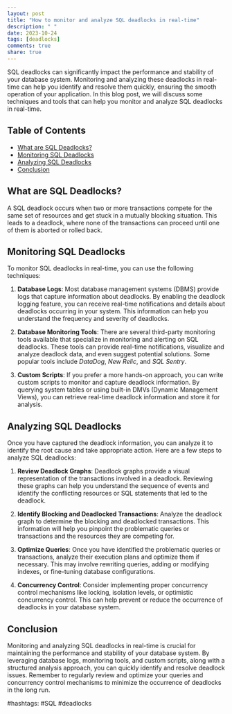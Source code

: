 ```yaml
---
layout: post
title: "How to monitor and analyze SQL deadlocks in real-time"
description: " "
date: 2023-10-24
tags: [deadlocks]
comments: true
share: true
---
```


SQL deadlocks can significantly impact the performance and stability of your database system. Monitoring and analyzing these deadlocks in real-time can help you identify and resolve them quickly, ensuring the smooth operation of your application. In this blog post, we will discuss some techniques and tools that can help you monitor and analyze SQL deadlocks in real-time.

## Table of Contents
- [What are SQL Deadlocks?](#what-are-sql-deadlocks)
- [Monitoring SQL Deadlocks](#monitoring-sql-deadlocks)
- [Analyzing SQL Deadlocks](#analyzing-sql-deadlocks)
- [Conclusion](#conclusion)

## What are SQL Deadlocks?
A SQL deadlock occurs when two or more transactions compete for the same set of resources and get stuck in a mutually blocking situation. This leads to a deadlock, where none of the transactions can proceed until one of them is aborted or rolled back.

## Monitoring SQL Deadlocks
To monitor SQL deadlocks in real-time, you can use the following techniques:

1. **Database Logs**: Most database management systems (DBMS) provide logs that capture information about deadlocks. By enabling the deadlock logging feature, you can receive real-time notifications and details about deadlocks occurring in your system. This information can help you understand the frequency and severity of deadlocks.

2. **Database Monitoring Tools**: There are several third-party monitoring tools available that specialize in monitoring and alerting on SQL deadlocks. These tools can provide real-time notifications, visualize and analyze deadlock data, and even suggest potential solutions. Some popular tools include *DataDog*, *New Relic*, and *SQL Sentry*.

3. **Custom Scripts**: If you prefer a more hands-on approach, you can write custom scripts to monitor and capture deadlock information. By querying system tables or using built-in DMVs (Dynamic Management Views), you can retrieve real-time deadlock information and store it for analysis.

## Analyzing SQL Deadlocks
Once you have captured the deadlock information, you can analyze it to identify the root cause and take appropriate action. Here are a few steps to analyze SQL deadlocks:

1. **Review Deadlock Graphs**: Deadlock graphs provide a visual representation of the transactions involved in a deadlock. Reviewing these graphs can help you understand the sequence of events and identify the conflicting resources or SQL statements that led to the deadlock.

2. **Identify Blocking and Deadlocked Transactions**: Analyze the deadlock graph to determine the blocking and deadlocked transactions. This information will help you pinpoint the problematic queries or transactions and the resources they are competing for.

3. **Optimize Queries**: Once you have identified the problematic queries or transactions, analyze their execution plans and optimize them if necessary. This may involve rewriting queries, adding or modifying indexes, or fine-tuning database configurations.

4. **Concurrency Control**: Consider implementing proper concurrency control mechanisms like locking, isolation levels, or optimistic concurrency control. This can help prevent or reduce the occurrence of deadlocks in your database system.

## Conclusion
Monitoring and analyzing SQL deadlocks in real-time is crucial for maintaining the performance and stability of your database system. By leveraging database logs, monitoring tools, and custom scripts, along with a structured analysis approach, you can quickly identify and resolve deadlock issues. Remember to regularly review and optimize your queries and concurrency control mechanisms to minimize the occurrence of deadlocks in the long run.

#hashtags: #SQL #deadlocks